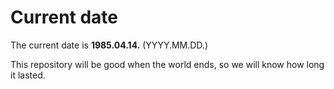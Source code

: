 # Current date

The current date is **1985.04.14.** (YYYY.MM.DD.)

This repository will be good when the world ends, so we will know how long it lasted.